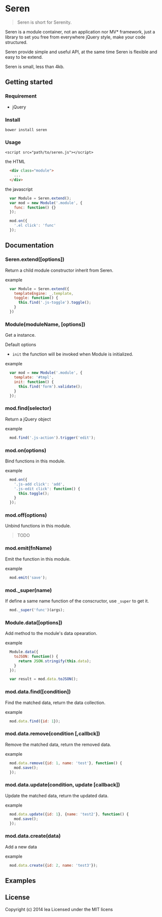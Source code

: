 Seren
=====

> Seren is short for Serenity.

Seren is a module container, not an application nor MV* framework, just a library to set you free from everywhere jQuery style, make your code structured.

Seren provide simple and useful API, at the same time Seren is flexible and easy to be extend.

Seren is small, less than 4kb.

## Getting started

### Requirement

* jQuery

### Install

`bower install seren`

### Usage

`<script src="path/to/seren.js"></script>`


the HTML
```html
  <div class="module">
    ...
  </div>
```

the javascript
```javascript
  var Module = Seren.extend();
  var mod = new Module('.module', {
    func: function() {}
  });

  mod.on({
    '.el click': 'func'
  });

```

## Documentation

### Seren.extend([options])
Return a child module constructor inherit from Seren.

example
```js
  var Module = Seren.extend({
    templateEngine: _.template,
    toggle: function() {
      this.find('.js-toggle').toggle();
    }
  })
```

### Module(moduleName, [options])

Get a instance.

Default options

* `init` the function will be invoked when Module is initialized.

example
```js
  var mod = new Module('.module', {
    template: '#tmpl',
    init: function() {
      this.find('form').validate();
    }
  });
```

### mod.find(selector)

Return a jQuery object

example
```js
  mod.find('.js-action').trigger('edit');
```

### mod.on(options)

Bind functions in this module.

example
```js
  mod.on({
    '.js-add click': 'add',
    '.js-edit click': function() {
      this.toggle();
    }
  });
```

### mod.off(options)

Unbind functions in this module.

> TODO

### mod.emit(fnName)

Emit the function in this module.

example
```js
  mod.emit('save');
```

### mod._super(name)

If define a same name function of the conscructor, use `_super` to get it.

```js
  mod._super('func')(args);
```

### Module.data([options])

Add method to the module's data opearation.

example
```js
  Module.data({
    toJSON: function() {
      return JSON.stringify(this.data);
    }
  });

  var result = mod.data.toJSON();
```

### mod.data.find([condition])

Find the matched data, return the data collection.

example
```js
  mod.data.find({id: 1});
```

### mod.data.remove(condition [,callbck])

Remove the matched data, return the removed data.

example
```js
  mod.data.remove({id: 1, name: 'test'}, function() {
    mod.save();
  });
```

### mod.data.update(condition, update [callback])

Update the matched data, return the updated data.

example
```js
  mod.data.update({id: 1}, {name: 'test2'}, function() {
    mod.save();
  });
```

### mod.data.create(data)

Add a new data

example
```js
  mod.data.create({id: 2, name: 'test3'});
```

## Examples


## License

Copyright (c) 2014 lea
Licensed under the MIT licens